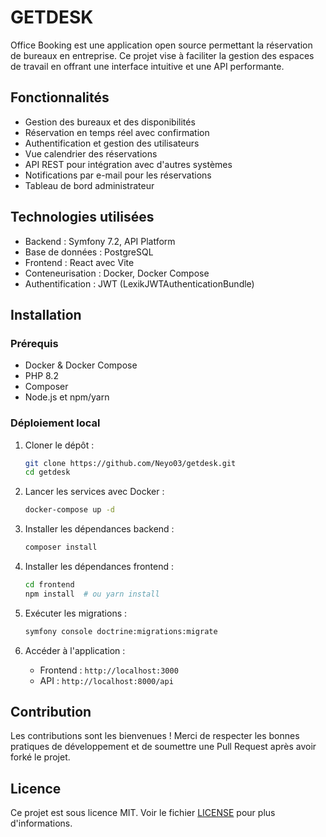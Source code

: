 # GETDESK

Office Booking est une application open source permettant la réservation de bureaux en entreprise. Ce projet vise à faciliter la gestion des espaces de travail en offrant une interface intuitive et une API performante.

## Fonctionnalités

- Gestion des bureaux et des disponibilités
- Réservation en temps réel avec confirmation
- Authentification et gestion des utilisateurs
- Vue calendrier des réservations
- API REST pour intégration avec d'autres systèmes
- Notifications par e-mail pour les réservations
- Tableau de bord administrateur

## Technologies utilisées

- Backend : Symfony 7.2, API Platform
- Base de données : PostgreSQL
- Frontend : React avec Vite
- Conteneurisation : Docker, Docker Compose
- Authentification : JWT (LexikJWTAuthenticationBundle)

## Installation

### Prérequis

- Docker & Docker Compose
- PHP 8.2
- Composer
- Node.js et npm/yarn

### Déploiement local

1. Cloner le dépôt :
   ```bash
   git clone https://github.com/Neyo03/getdesk.git
   cd getdesk
   ```

2. Lancer les services avec Docker :
   ```bash
   docker-compose up -d
   ```

3. Installer les dépendances backend :
   ```bash
   composer install
   ```

4. Installer les dépendances frontend :
   ```bash
   cd frontend
   npm install  # ou yarn install
   ```

5. Exécuter les migrations :
   ```bash
   symfony console doctrine:migrations:migrate
   ```

6. Accéder à l'application :
   - Frontend : `http://localhost:3000`
   - API : `http://localhost:8000/api`

## Contribution

Les contributions sont les bienvenues ! Merci de respecter les bonnes pratiques de développement et de soumettre une Pull Request après avoir forké le projet.

## Licence

Ce projet est sous licence MIT. Voir le fichier [LICENSE](LICENSE) pour plus d'informations.

